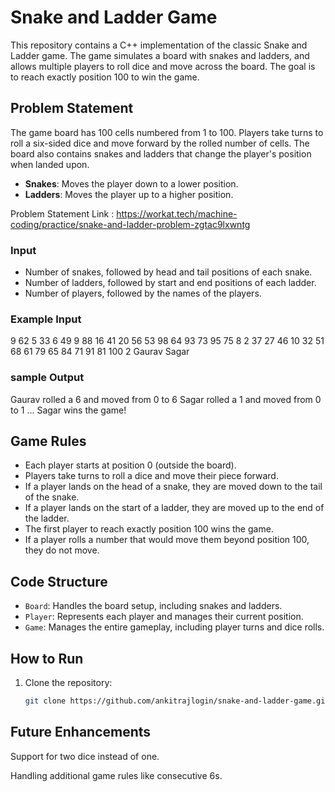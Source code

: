 # Snake and Ladder Game

This repository contains a C++ implementation of the classic Snake and Ladder game. The game simulates a board with snakes and ladders, and allows multiple players to roll dice and move across the board. The goal is to reach exactly position 100 to win the game.

## Problem Statement

The game board has 100 cells numbered from 1 to 100. Players take turns to roll a six-sided dice and move forward by the rolled number of cells. The board also contains snakes and ladders that change the player's position when landed upon.

- **Snakes**: Moves the player down to a lower position.
- **Ladders**: Moves the player up to a higher position.

Problem Statement Link : https://workat.tech/machine-coding/practice/snake-and-ladder-problem-zgtac9lxwntg

### Input

- Number of snakes, followed by head and tail positions of each snake.
- Number of ladders, followed by start and end positions of each ladder.
- Number of players, followed by the names of the players.

### Example Input
9 62 5 33 6 49 9 88 16 41 20 56 53 98 64 93 73 95 75 8 2 37 27 46 10 32 51 68 61 79 65 84 71 91 81 100 2 Gaurav Sagar

### sample Output
Gaurav rolled a 6 and moved from 0 to 6 Sagar rolled a 1 and moved from 0 to 1 ... Sagar wins the game!


## Game Rules

- Each player starts at position 0 (outside the board).
- Players take turns to roll a dice and move their piece forward.
- If a player lands on the head of a snake, they are moved down to the tail of the snake.
- If a player lands on the start of a ladder, they are moved up to the end of the ladder.
- The first player to reach exactly position 100 wins the game.
- If a player rolls a number that would move them beyond position 100, they do not move.

## Code Structure

- `Board`: Handles the board setup, including snakes and ladders.
- `Player`: Represents each player and manages their current position.
- `Game`: Manages the entire gameplay, including player turns and dice rolls.

## How to Run

1. Clone the repository:
   ```bash
   git clone https://github.com/ankitrajlogin/snake-and-ladder-game.git

## Future Enhancements
Support for two dice instead of one.

Handling additional game rules like consecutive 6s.
